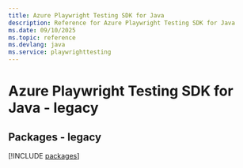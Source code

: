 ```yaml
---
title: Azure Playwright Testing SDK for Java
description: Reference for Azure Playwright Testing SDK for Java
ms.date: 09/10/2025
ms.topic: reference
ms.devlang: java
ms.service: playwrighttesting
---
```

# Azure Playwright Testing SDK for Java - legacy
## Packages - legacy
[!INCLUDE [packages](playwright-testing-index.md)]